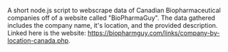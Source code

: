 A short node.js script to webscrape data of Canadian Biopharmaceutical companies off of a website called "BioPharmaGuy". The data gathered includes the company name, it's location, and the provided description. Linked here is the website: https://biopharmguy.com/links/company-by-location-canada.php.
